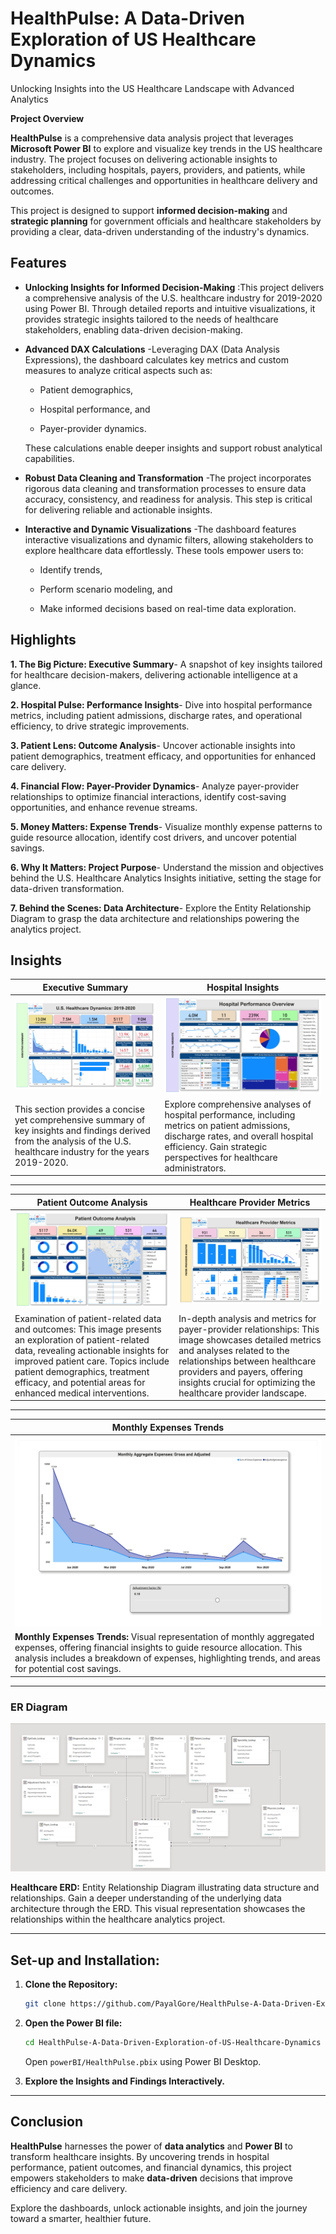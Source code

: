 
# HealthPulse: A Data-Driven Exploration of US Healthcare Dynamics

Unlocking Insights into the US Healthcare Landscape with Advanced Analytics

**Project Overview**

**HealthPulse** is a comprehensive data analysis project that leverages **Microsoft Power BI** to explore and visualize key trends in the US healthcare industry. The project focuses on delivering actionable insights to stakeholders, including hospitals, payers, providers, and patients, while addressing critical challenges and opportunities in healthcare delivery and outcomes.

This project is designed to support **informed decision-making** and **strategic planning** for government officials and healthcare stakeholders by providing a clear, data-driven understanding of the industry's dynamics.




## Features

- **Unlocking Insights for Informed Decision-Making** :This project delivers a comprehensive analysis of the U.S. healthcare industry for 2019-2020 using Power BI. Through detailed reports and intuitive visualizations, it provides strategic insights tailored to the needs of healthcare stakeholders, enabling data-driven decision-making.

- **Advanced DAX Calculations** -Leveraging DAX (Data Analysis Expressions), the dashboard calculates key metrics and custom measures to analyze critical aspects such as:

    - Patient demographics,

    - Hospital performance, and

    - Payer-provider dynamics.

  These calculations enable deeper insights and support robust analytical capabilities.

- **Robust Data Cleaning and Transformation** -The project incorporates rigorous data cleaning and transformation processes to ensure data accuracy, consistency, and readiness for analysis. This step is critical for delivering reliable and actionable insights.

- **Interactive and Dynamic Visualizations** -The dashboard features interactive visualizations and dynamic filters, allowing stakeholders to explore healthcare data effortlessly. These tools empower users to:

   - Identify trends,

   - Perform scenario modeling, and

   - Make informed decisions based on real-time data exploration.







## Highlights

**1. The Big Picture: Executive Summary**-
A snapshot of key insights tailored for healthcare decision-makers, delivering actionable intelligence at a glance.

**2. Hospital Pulse: Performance Insights**-
Dive into hospital performance metrics, including patient admissions, discharge rates, and operational efficiency, to drive strategic improvements.

**3. Patient Lens: Outcome Analysis**-
Uncover actionable insights into patient demographics, treatment efficacy, and opportunities for enhanced care delivery.

**4. Financial Flow: Payer-Provider Dynamics**-
Analyze payer-provider relationships to optimize financial interactions, identify cost-saving opportunities, and enhance revenue streams.

**5. Money Matters: Expense Trends**-
Visualize monthly expense patterns to guide resource allocation, identify cost drivers, and uncover potential savings.

**6. Why It Matters: Project Purpose**-
Understand the mission and objectives behind the U.S. Healthcare Analytics Insights initiative, setting the stage for data-driven transformation.

**7. Behind the Scenes: Data Architecture**-
Explore the Entity Relationship Diagram to grasp the data architecture and relationships powering the analytics project.
## Insights

| Executive Summary | Hospital Insights |
|-------------|-------------|
| ![executive_summary](https://github.com/PayalGore/HealthPulse-A-Data-Driven-Exploration-of-US-Healthcare-Dynamics/blob/d97aa437c736dde45b791a8302824a030ce5d2f3/assets/executive_summary.jpg) | ![hospital_insights](https://github.com/PayalGore/HealthPulse-A-Data-Driven-Exploration-of-US-Healthcare-Dynamics/blob/d97aa437c736dde45b791a8302824a030ce5d2f3/assets/hospital_insights.jpg) |
| This section provides a concise yet comprehensive summary of key insights and findings derived from the analysis of the U.S. healthcare industry for the years 2019-2020. | Explore comprehensive analyses of hospital performance, including metrics on patient admissions, discharge rates, and overall hospital efficiency. Gain strategic perspectives for healthcare administrators.|

---

| Patient Outcome Analysis | Healthcare Provider Metrics |
|-------------|-------------|
| ![patient_outcome_analysis](https://github.com/PayalGore/HealthPulse-A-Data-Driven-Exploration-of-US-Healthcare-Dynamics/blob/d97aa437c736dde45b791a8302824a030ce5d2f3/assets/patient_outcome_analysis.jpg) | ![healthcare_provider_metrics](https://github.com/PayalGore/HealthPulse-A-Data-Driven-Exploration-of-US-Healthcare-Dynamics/blob/d97aa437c736dde45b791a8302824a030ce5d2f3/assets/healthcare_provider_metrics.jpg) |
| Examination of patient-related data and outcomes: This image presents an exploration of patient-related data, revealing actionable insights for improved patient care. Topics include patient demographics, treatment efficacy, and potential areas for enhanced medical interventions. | In-depth analysis and metrics for payer-provider relationships: This image showcases detailed metrics and analyses related to the relationships between healthcare providers and payers, offering insights crucial for optimizing the healthcare provider landscape. |

---

| Monthly Expenses Trends | 
|--------------------------|
| ![monthly_expenses_trends](https://github.com/PayalGore/HealthPulse-A-Data-Driven-Exploration-of-US-Healthcare-Dynamics/blob/d97aa437c736dde45b791a8302824a030ce5d2f3/assets/monthly_expenses_trends.jpg) | 
| **Monthly Expenses Trends:** Visual representation of monthly aggregated expenses, offering financial insights to guide resource allocation. This analysis includes a breakdown of expenses, highlighting trends, and areas for potential cost savings. | 

---
### ER Diagram

![er_diagram](https://github.com/PayalGore/HealthPulse-A-Data-Driven-Exploration-of-US-Healthcare-Dynamics/blob/d97aa437c736dde45b791a8302824a030ce5d2f3/assets/er_diagram.png)

**Healthcare ERD:** Entity Relationship Diagram illustrating data structure and relationships. Gain a deeper understanding of the underlying data architecture through the ERD. This visual representation showcases the relationships within the healthcare analytics project.

---
## Set-up and Installation:

1. **Clone the Repository:**
   ```bash
   git clone https://github.com/PayalGore/HealthPulse-A-Data-Driven-Exploration-of-US-Healthcare-Dynamics.git
   ```

2. **Open the Power BI file:**
   ```bash
   cd HealthPulse-A-Data-Driven-Exploration-of-US-Healthcare-Dynamics
   ```
   Open `powerBI/HealthPulse.pbix` using Power BI Desktop.  

3. **Explore the Insights and Findings Interactively.**

---
  
## Conclusion

**HealthPulse** harnesses the power of **data analytics** and **Power BI** to transform healthcare insights. By uncovering trends in hospital performance, patient outcomes, and financial dynamics, this project empowers stakeholders to make **data-driven** decisions that improve efficiency and care delivery.

Explore the dashboards, unlock actionable insights, and join the journey toward a smarter, healthier future.

